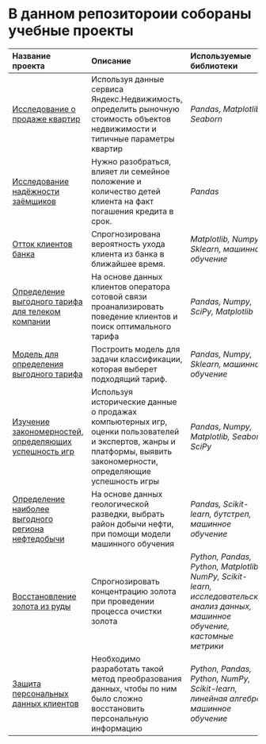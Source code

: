 # В данном репозитороии собораны учебные проекты

| Название проекта | Описание | Используемые библиотеки | 
| :---------------------- | :---------------------- | :---------------------- |
| [Исследование о продаже квартир](https://github.com/VlaTz/My_study_projects/tree/main/apartments_for_sale) | Используя данные сервиса Яндекс.Недвижимость, определить рыночную стоимость объектов недвижимости и типичные параметры квартир| *Pandas, Matplotlib, Seaborn* |
|[Исследование надёжности заёмщиков](https://github.com/VlaTz/My_study_projects/tree/main/borrower_research)|Нужно разобраться, влияет ли семейное положение и количество детей клиента на факт погашения кредита в срок.|*Pandas*|
|[Отток клиентов банка](https://github.com/VlaTz/My_study_projects/tree/main/customer_outflow)|Спрогнозирована вероятность ухода клиента из банка в ближайшее время.| *Matplotlib, Numpy, Sklearn, машинное обучение*|
|[Определение выгодного тарифа для телеком компании](https://github.com/VlaTz/My_study_projects/tree/main/tariff_definition)|На основе данных клиентов оператора сотовой связи проанализировать поведение клиентов и поиск оптимального тарифа|*Pandas, Numpy, SciPy, Matplotlib*|
|[Модель для определения выгодного тарифа](https://github.com/VlaTz/My_study_projects/tree/main/recommendation_of_tariffs)|Построить модель для задачи классификации, которая выберет подходящий тариф.|*Pandas, Numpy, Sklearn, машинное обучение*|
|[Изучение закономерностей, определяющих успешность игр](https://github.com/VlaTz/My_study_projects/tree/main/the_success_of_the_game)|Используя исторические данные о продажах компьютерных игр, оценки пользователей и экспертов, жанры и платформы, выявить закономерности, определяющие успешность игры|*Pandas, Numpy, Matplotlib, Seaborn, SciPy*|
|[Определение наиболее выгодного региона нефтедобычи](https://github.com/VlaTz/My_study_projects/tree/main/location_for_the_boreholes)|На основе данных геологической разведки, выбрать район добычи нефти, при помощи модели машинного обучения|*Pandas, Scikit-learn, бутстреп, машинное обучение*|
|[Восстановление золота из руды](https://github.com/VlaTz/My_study_projects/tree/main/gold_recovery)|Спрогнозировать концентрацию золота при проведении процесса очистки золота|*Python, Pandas, Python, Matplotlib, NumPy, Scikit-learn, исследовательский анализ данных, машинное обучение, кастомные метрики*|
|[Защита персональных данных клиентов](https://github.com/VlaTz/My_study_projects/tree/main/Protection%20of%20personal%20data)|Необходимо разработать такой метод преобразования данных, чтобы по ним было сложно восстановить персональную информацию|*Python, Pandas, Python, NumPy, Scikit-learn, линейная алгебра, машинное обучение*|

